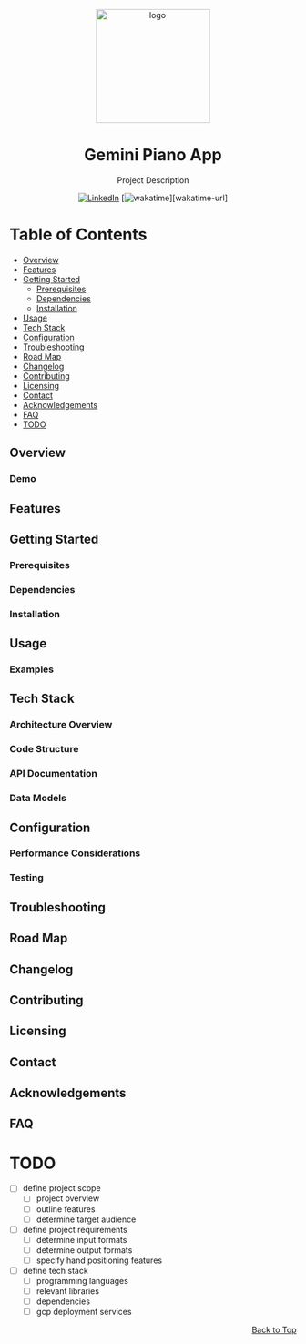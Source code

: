 <a id="top-of-page"></a>

<!-- PROJECT LOGO -->
<div align="center">

<img src="assets/img/logo.gif" alt="logo" width="200" height="auto" />

<!-- PROJECT TITLE -->
# Gemini Piano App <!-- omit from toc -->

<!-- PROJECT DESCRIPTION-->
Project Description

<!-- BADGES -->

[![LinkedIn][linkedin-badge]][linkedin-url]
[![wakatime][wakatime-badge]][wakatime-url]

</div>

<!-- TABLE OF CONTENTS -->
# Table of Contents <!-- omit from toc -->

- [Overview](#overview)
- [Features](#features)
- [Getting Started](#getting-started)
  - [Prerequisites](#prerequisites)
  - [Dependencies](#dependencies)
  - [Installation](#installation)
- [Usage](#usage)
- [Tech Stack](#tech-stack)
- [Configuration](#configuration)
- [Troubleshooting](#troubleshooting)
- [Road Map](#road-map)
- [Changelog](#changelog)
- [Contributing](#contributing)
- [Licensing](#licensing)
- [Contact](#contact)
- [Acknowledgements](#acknowledgements)
- [FAQ](#faq)
- [TODO](#todo)

## Overview

<!--
Provide a brief introduction to the project, outlining its purpose, scope, and target audience. Mention the key features and benefits of the project.
-->

### Demo <!-- omit from toc -->

<!--
Provide screenshots or a demo showcasing the project.
-->

## Features

<!-- 
Explain the key features of the project. 
-->

## Getting Started

<!--
This section should cover the steps required to set up and run the project locally. Include information on any dependencies or prerequisites needed, along with installation and configuration instructions.
-->

### Prerequisites

### Dependencies

### Installation

## Usage

<!--
Provide instructions on how to use the application. Include details on available commands, options, and parameters.
-->

### Examples <!-- omit from toc -->

<!--
Offer code snippets and examples to illustrate key functionalities or demonstrate usage.
-->

## Tech Stack

<!--
List the programming languages, frameworks, libraries, and tools used in the project, along with their respective versions.
-->

### Architecture Overview <!-- omit from toc -->

<!--
Present a high-level overview of the project's architecture. Include a diagram illustrating the major components and their interactions.
-->

### Code Structure <!-- omit from toc -->

<!--
Explain the organization of the project's codebase. Describe the purpose and responsibilities of significant files or modules.
-->

<!--(if applicable)-->
### API Documentation <!-- omit from toc -->

<!--
If the project exposes an API, provide detailed documentation for each endpoint, including request and response formats.
-->

<!--(if applicable)-->
### Data Models <!-- omit from toc -->

<!--
If the project involves databases or data models, describe the structure of the data and database schema.
-->

## Configuration

<!--
Explain any configuration options available to customize the project's behavior.
-->

<!--(if applicable)-->
### Performance Considerations <!-- omit from toc -->

<!--
Highlight performance-related considerations and provide tips for optimizing the application.
-->

### Testing <!-- omit from toc -->

<!--
Explain the approach to testing the project and provide instructions to run tests.
-->

## Troubleshooting

<!--
Address common issues that users may encounter and provide solutions to resolve them.
-->

## Road Map

<!-- 
This section outlines upcoming releases and features.
-->

## Changelog

<!--
Keep track of major updates, improvements, and bug fixes in the version history or changelog.
-->

## Contributing

<!--
Specify guidelines for contributing to the project, including coding standards and how to submit changes.
-->

## Licensing

<!--
Specify the license under which the project is distributed.
-->

## Contact

<!--
Provide contact details for the maintainer or author of the project.
-->

## Acknowledgements

<!--
List the resources you found helpful and would like to credit.
-->

## FAQ

<!--
This section addresses frequently asked questions. 
-->

# TODO

- [ ] define project scope
    - [ ] project overview
    - [ ] outline features
    - [ ] determine target audience
- [ ] define project requirements
    - [ ] determine input formats
    - [ ] determine output formats
    - [ ] specify hand positioning features
- [ ] define tech stack
    - [ ] programming languages
    - [ ] relevant libraries
    - [ ] dependencies
    - [ ] gcp deployment services

<div align="right"><a href="#top-of-page">Back to Top</a></div>

<!-- BADGES AND LINKS -->

[linkedin-badge]: https://img.shields.io/badge/linkedin-badge?style=plastic&logo=linkedin&color=%230A66C2
[linkedin-url]: https://linkedin.com/in/jonathanphari
[wakatime-badge]: 
[wakatime-url]:
